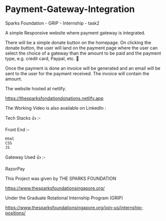 # Payment-Gateway-Integration
Sparks Foundation - GRIP - Internship - task2

A simple Responsive website where payment gateway is integrated. 

There will be a simple donate button on the homepage. On clicking the donate button, the user will land on the payment page where the user can select the choice of a gateway than the amount to be paid and the payment type, e.g. credit card, Paypal, etc. 💯

Once the payment is done an invoice will be generated and an email will be sent to the user for the payment received. The invoice will contain the amount. 

The website hosted at netlify.

https://thesparksfondationdonations.netlify.app

The Working Video is also available on LinkedIn :




Tech Stacks 👍 :-

Front End :-

    Html
    CSS
    JS
Gateway Used 👍 :-

RazorPay


This Project was given by THE SPARKS FOUNDATION

https://www.thesparksfoundationsingapore.org/

Under the Graduate Rotational Internship Program (GRIP)

https://www.thesparksfoundationsingapore.org/join-us/internship-positions/
